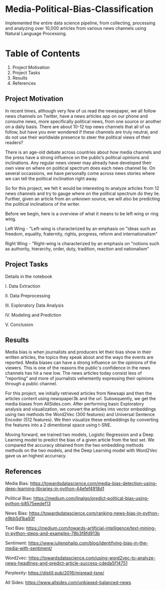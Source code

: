 # Media-Political-Bias-Classification
Implemented the entire data science pipeline, from collecting, processing and analyzing over 10,000 articles from various news channels using Natural Language Processing.

# Table of Contents
1. Project Motivation
2. Project Tasks
3. Results
4. References

## Project Motivation 
In recent times, although very few of us read the newspaper, we all follow news channels on Twitter, have a news articles app on our phone and consume news, more specifically political news, from one source or another on a daily basis. There are about 10-12 top news channels that all of us follow, but have you ever wondered if these channels are truly neutral, and do not use their worldwide presence to steer the political views of their readers?

There is an age-old debate across countries about how media channels and the press have a strong influence on the public’s political opinions and inclinations. Any regular news viewer may already have developed their own view on where on political spectrum does each news channel lie. On several occassions, we have personally come across news stories where we can tell the political inclination right away.

So for this project, we felt it would be interesting to analyze articles from 12 news channels and try to gauge where on the political spectrum do they lie. Further, given an article from an unknown source, we will also be predicting the political inclinations of the writer.

Before we begin, here is a overview of what it means to be left wing or ring wing.

Left Wing -
"Left-wing is characterized by an emphasis on "ideas such as freedom, equality, fraternity, rights, progress, reform and internationalism"

Right Wing -
"Right-wing is characterized by an emphasis on "notions such as authority, hierarchy, order, duty, tradition, reaction and nationalism"

## Project Tasks

Details in the notebook

I.   Data Extraction

II.  Data Preprocessing

III. Exploratory Data Analysis

IV.  Modeling and Prediction

V.   Conclusion


## Results

Media bias is when journalists and producers let their bias show in their written articles, the topics they speak about and the ways the events are reported. Media biases can have a strong influence on the opinions of the viewers. This is one of the reasons the public's confidence in the news channels has hit a new low. The news articles today consist less of "reporting" and more of journalists vehemently expressing their opinions through a public channel.

For this project, we initially retrieved articles from Newsapi and then the articles content using newspaper3k and the url. Subsequently, we get the media biases from AllSides.com. After performing basic Exploratory analysis and visualization, we convert the articles into vector embeddings using two methods the Word2Vec (300 features) and Universal Sentence Encoder (512 features). We then visualize these embeddings by converting the features into a 2 dimentional space using t-SNE.

Moving forward, we trained two models, Logistic Regression and a Deep Learning model to predict the bias of a given article from the test set. We compared the accuracy obtained from the two embedding methods methods on the two models, and the Deep Learning model with Word2Vec gave us an highest accurracy.


## References

Media Bias: https://towardsdatascience.com/media-bias-detection-using-deep-learning-libraries-in-python-44efef4918d1

Political Bias: https://medium.com/linalgo/predict-political-bias-using-python-b8575eedef13

News Bias: https://towardsdatascience.com/ranking-news-bias-in-python-e9bb5d1ba93f

Text Bias: https://medium.com/towards-artificial-intelligence/text-mining-in-python-steps-and-examples-78b3f8fd913b

Sentiment: https://www.julienphalip.com/blog/identifying-bias-in-the-media-with-sentiment/

Word2vec: https://towardsdatascience.com/using-word2vec-to-analyze-news-headlines-and-predict-article-success-cdeda5f14751

Perplexity: https://distill.pub/2016/misread-tsne/

All Sides: https://www.allsides.com/unbiased-balanced-news

